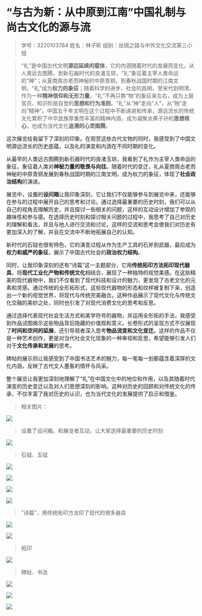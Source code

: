 # “与古为新：从中原到江南”中国礼制与尚古文化的源与流

> 学号：3220103784 姓名：林子昕 组别：丝绸之路与中外文化交流第三小组

> “礼”是中国古代文明**源远延续的载体**，它的内涵随着时代的发展而变化。从人类远古图腾，到新石器时代的良渚玉琮，“礼”象征着主宰人类命运的“神”；从夏商周古老而神秘的中原青铜，到春秋战国时期的江南文明，“礼”成为**权力的象征**；随着科学的进步、社会的昌明，至宋代到明清，作为一种**精神信仰和无形力量**，“礼”不再只靠“物”的象征来左右，成为上层官员、知识阶层自觉的**思想和行为准则**。“礼”从“神”走向“人”，从“物”走向“精神”。中国五千年文明在这个过程中不断递进和传承，源远流长的传统文化累积了中华民族厚重而丰富的精神内涵，成为凝聚炎黄子孙的**思想核心**，也成为当代文化**追溯的心灵图腾**。

这次展览给我留下了深刻的印象。在观赏这些古代文物的同时，我感受到了中国文明源远流长的历史底蕴，以及礼的演变和内涵在不同时期的变化。

从最早的人类远古图腾到新石器时代的良渚玉琮，我看到了礼作为主宰人类命运的象征，象征着人类对**神秘力量的敬畏与向往**。随着时代的变迁，礼从夏商周古老而神秘的中原青铜发展到春秋战国时期的江南文明，成为权力的象征，体现了**社会政治结构**的演进。

展览中，设置的**设问箱**让我印象深刻，它让我们不仅能够参与到展览中来，还能够在参与的过程中展开自己的思考和讨论。通过选择最重要的历史时刻，我们可以从自己的视角去理解历史，并且探讨一些相关的问题，这样的互动设计增加了参观的趣味性和参与感。在选择历史时刻和探讨相关问题的过程中，我思考了自己对历史的理解和看法，并且与他人进行交流和讨论，这样的交流和思考会使我们对历史有更加深入的了解，并且在交流中不断地拓展自己的认知。

新时代的石钺也很有特色，它的演变过程从作为生产工具的石斧到武器，最后成为**权力和威严的象征**，展示了中国古代社会的**政治权力结构**。

同时，让我印象深刻的还有“诗篇”这一主题部分，它用**传统拓印方法拓印现代器具**，将**现代工业化产物和传统文化**相结合，展现了一种独特的视觉美感。在这些精美的现代器物中，我们不仅看到了现代科技和设计的魅力，更发现了古老文化的元素和灵感。通过传统的全形拓形式，这些现代器物的形态和纹样被复制下来，创造出一个新的视觉世界，将现代与传统完美融合。这种作品展示了现代文化与传统文化交融的美妙之处，同时也引发了对现代消费文化的思考和反思。

通过选择代表现代社会生活方式和美学符号的器物，并运用全形拓的手法，我感受到作品试图揭示这些物品背后隐藏的价值观和意义。长卷形式的呈现方式不仅展现了**时间和空间的延展**，还引导观者深入思考**物品流变和文化变迁**。这样的作品不仅是一种艺术创作，更是对当代社会文化现象的一种审视和反思，希望能够引发人们对于**文化传承和发展**的思考。

碑帖的展示则让我感受到了中国书法艺术的魅力，每一笔每一划都蕴含着深厚的文化内涵，反映了古代文人墨客的情怀与风采。

整个展览让我更加深刻地理解了“礼”在中国文化中的地位和作用，以及其随着时代演变的历史变迁以及对人们思想深刻的影响。这种对历史的回顾和对传统文化的传承，不仅丰富了我对历史的认识，也为当代文化的发展提供了启示和借鉴。

> 相关图片：

![](../../../assets/MISC/我懒得分类了/Pasted%20image%2020240305133924%201.png)

> 设置了设问箱，和展览者互动，让大家选择最重要的历史时刻

![](../../../assets/MISC/我懒得分类了/Pasted%20image%2020240305133854%201.png)

> 石钺、玉钺

![](../../../assets/MISC/我懒得分类了/Pasted%20image%2020240305134921%201.png)

![](../../../assets/MISC/我懒得分类了/Pasted%20image%2020240305134606%201.png)

![](../../../assets/MISC/我懒得分类了/Pasted%20image%2020240305134731%201.png)

![](../../../assets/MISC/我懒得分类了/Pasted%20image%2020240305134907%201.png)

> "诗篇"，用传统拓印方法印了现代的很多器具

![](../../../assets/MISC/我懒得分类了/Pasted%20image%2020240305135707%201.png)

![](../../../assets/MISC/我懒得分类了/Pasted%20image%2020240305135541%201.png)

> 拓印

![](../../../assets/MISC/我懒得分类了/Pasted%20image%2020240305135814%201.png)

> 碑帖、书法

![](../../../assets/MISC/我懒得分类了/Pasted%20image%2020240305140434%201.png)

![](../../../assets/MISC/我懒得分类了/Pasted%20image%2020240305140448%201.png)

![](../../../assets/MISC/我懒得分类了/Pasted%20image%2020240305140612%201.png)